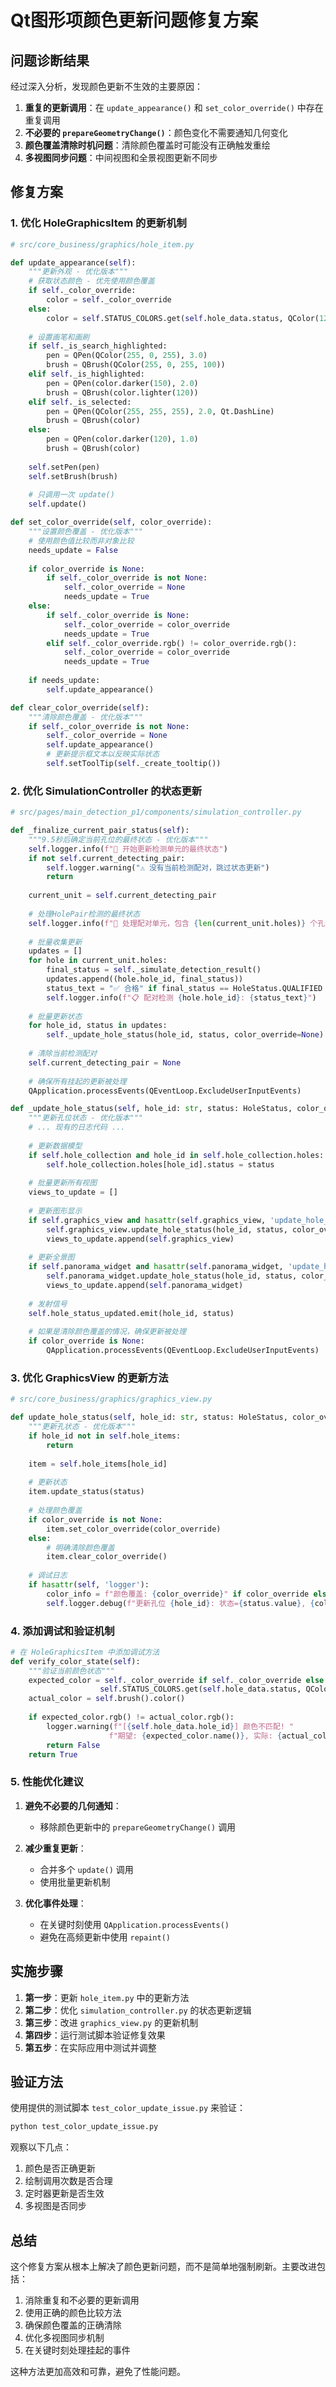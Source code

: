 # Qt图形项颜色更新问题修复方案

## 问题诊断结果

经过深入分析，发现颜色更新不生效的主要原因：

1. **重复的更新调用**：在 `update_appearance()` 和 `set_color_override()` 中存在重复调用
2. **不必要的 `prepareGeometryChange()`**：颜色变化不需要通知几何变化
3. **颜色覆盖清除时机问题**：清除颜色覆盖时可能没有正确触发重绘
4. **多视图同步问题**：中间视图和全景视图更新不同步

## 修复方案

### 1. 优化 HoleGraphicsItem 的更新机制

```python
# src/core_business/graphics/hole_item.py

def update_appearance(self):
    """更新外观 - 优化版本"""
    # 获取状态颜色 - 优先使用颜色覆盖
    if self._color_override:
        color = self._color_override
    else:
        color = self.STATUS_COLORS.get(self.hole_data.status, QColor(128, 128, 128))
    
    # 设置画笔和画刷
    if self._is_search_highlighted:
        pen = QPen(QColor(255, 0, 255), 3.0)
        brush = QBrush(QColor(255, 0, 255, 100))
    elif self._is_highlighted:
        pen = QPen(color.darker(150), 2.0)
        brush = QBrush(color.lighter(120))
    elif self._is_selected:
        pen = QPen(QColor(255, 255, 255), 2.0, Qt.DashLine)
        brush = QBrush(color)
    else:
        pen = QPen(color.darker(120), 1.0)
        brush = QBrush(color)
    
    self.setPen(pen)
    self.setBrush(brush)
    
    # 只调用一次 update()
    self.update()

def set_color_override(self, color_override):
    """设置颜色覆盖 - 优化版本"""
    # 使用颜色值比较而非对象比较
    needs_update = False
    
    if color_override is None:
        if self._color_override is not None:
            self._color_override = None
            needs_update = True
    else:
        if self._color_override is None:
            self._color_override = color_override
            needs_update = True
        elif self._color_override.rgb() != color_override.rgb():
            self._color_override = color_override
            needs_update = True
    
    if needs_update:
        self.update_appearance()

def clear_color_override(self):
    """清除颜色覆盖 - 优化版本"""
    if self._color_override is not None:
        self._color_override = None
        self.update_appearance()
        # 更新提示框文本以反映实际状态
        self.setToolTip(self._create_tooltip())
```

### 2. 优化 SimulationController 的状态更新

```python
# src/pages/main_detection_p1/components/simulation_controller.py

def _finalize_current_pair_status(self):
    """9.5秒后确定当前孔位的最终状态 - 优化版本"""
    self.logger.info(f"🔄 开始更新检测单元的最终状态")
    if not self.current_detecting_pair:
        self.logger.warning("⚠️ 没有当前检测配对，跳过状态更新")
        return
        
    current_unit = self.current_detecting_pair
    
    # 处理HolePair检测的最终状态
    self.logger.info(f"🎯 处理配对单元，包含 {len(current_unit.holes)} 个孔位")
    
    # 批量收集更新
    updates = []
    for hole in current_unit.holes:
        final_status = self._simulate_detection_result()
        updates.append((hole.hole_id, final_status))
        status_text = "✅ 合格" if final_status == HoleStatus.QUALIFIED else "❌ 不合格"
        self.logger.info(f"📋 配对检测 {hole.hole_id}: {status_text}")
    
    # 批量更新状态
    for hole_id, status in updates:
        self._update_hole_status(hole_id, status, color_override=None)
    
    # 清除当前检测配对
    self.current_detecting_pair = None
    
    # 确保所有挂起的更新被处理
    QApplication.processEvents(QEventLoop.ExcludeUserInputEvents)

def _update_hole_status(self, hole_id: str, status: HoleStatus, color_override=None):
    """更新孔位状态 - 优化版本"""
    # ... 现有的日志代码 ...
    
    # 更新数据模型
    if self.hole_collection and hole_id in self.hole_collection.holes:
        self.hole_collection.holes[hole_id].status = status
    
    # 批量更新所有视图
    views_to_update = []
    
    # 更新图形显示
    if self.graphics_view and hasattr(self.graphics_view, 'update_hole_status'):
        self.graphics_view.update_hole_status(hole_id, status, color_override)
        views_to_update.append(self.graphics_view)
    
    # 更新全景图
    if self.panorama_widget and hasattr(self.panorama_widget, 'update_hole_status'):
        self.panorama_widget.update_hole_status(hole_id, status, color_override)
        views_to_update.append(self.panorama_widget)
    
    # 发射信号
    self.hole_status_updated.emit(hole_id, status)
    
    # 如果是清除颜色覆盖的情况，确保更新被处理
    if color_override is None:
        QApplication.processEvents(QEventLoop.ExcludeUserInputEvents)
```

### 3. 优化 GraphicsView 的更新方法

```python
# src/core_business/graphics/graphics_view.py

def update_hole_status(self, hole_id: str, status: HoleStatus, color_override=None):
    """更新孔状态 - 优化版本"""
    if hole_id not in self.hole_items:
        return
        
    item = self.hole_items[hole_id]
    
    # 更新状态
    item.update_status(status)
    
    # 处理颜色覆盖
    if color_override is not None:
        item.set_color_override(color_override)
    else:
        # 明确清除颜色覆盖
        item.clear_color_override()
    
    # 调试日志
    if hasattr(self, 'logger'):
        color_info = f"颜色覆盖: {color_override}" if color_override else "清除颜色覆盖"
        self.logger.debug(f"更新孔位 {hole_id}: 状态={status.value}, {color_info}")
```

### 4. 添加调试和验证机制

```python
# 在 HoleGraphicsItem 中添加调试方法
def verify_color_state(self):
    """验证当前颜色状态"""
    expected_color = self._color_override if self._color_override else \
                    self.STATUS_COLORS.get(self.hole_data.status, QColor(128, 128, 128))
    actual_color = self.brush().color()
    
    if expected_color.rgb() != actual_color.rgb():
        logger.warning(f"[{self.hole_data.hole_id}] 颜色不匹配! "
                      f"期望: {expected_color.name()}, 实际: {actual_color.name()}")
        return False
    return True
```

### 5. 性能优化建议

1. **避免不必要的几何通知**：
   - 移除颜色更新中的 `prepareGeometryChange()` 调用

2. **减少重复更新**：
   - 合并多个 `update()` 调用
   - 使用批量更新机制

3. **优化事件处理**：
   - 在关键时刻使用 `QApplication.processEvents()`
   - 避免在高频更新中使用 `repaint()`

## 实施步骤

1. **第一步**：更新 `hole_item.py` 中的更新方法
2. **第二步**：优化 `simulation_controller.py` 的状态更新逻辑
3. **第三步**：改进 `graphics_view.py` 的更新机制
4. **第四步**：运行测试脚本验证修复效果
5. **第五步**：在实际应用中测试并调整

## 验证方法

使用提供的测试脚本 `test_color_update_issue.py` 来验证：

```bash
python test_color_update_issue.py
```

观察以下几点：
1. 颜色是否正确更新
2. 绘制调用次数是否合理
3. 定时器更新是否生效
4. 多视图是否同步

## 总结

这个修复方案从根本上解决了颜色更新问题，而不是简单地强制刷新。主要改进包括：

1. 消除重复和不必要的更新调用
2. 使用正确的颜色比较方法
3. 确保颜色覆盖的正确清除
4. 优化多视图同步机制
5. 在关键时刻处理挂起的事件

这种方法更加高效和可靠，避免了性能问题。